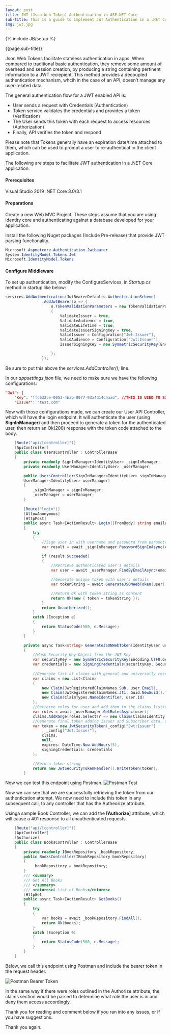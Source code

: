 ```yaml
---
layout: post
title: JWT (Json Web Token) Authentication in ASP.NET Core
sub-title: This is a guide to implement JWT Authentication in a .NET Core Application
img: jwt.jpg
---
```


{% include JB/setup %}

{{page.sub-title}}

<!--more-->

Json Web Tokens facilitate stateless authentication in apps. When compared to traditional basic authentication, they remove some amount of overhead and session creation, by producing a string containing pertinent information to a JWT reciepient. This method provides a decoupled authentication mechanism, whcih in the case of an API, doesn’t manage any user-related data.  

The general authentication flow for a JWT enabled API is:
<ul class="list-style check-list pl-0">
    <li>
    <i class="fa fa-check light-green" aria-hidden="true"></i> User sends a request with Credentials (Authentication)
    </li>
    <li>
    <i class="fa fa-check light-green" aria-hidden="true"></i> Token service validates the credentials and provides a token (Verification)
    </li>
    <li>
    <i class="fa fa-check light-green" aria-hidden="true"></i> The User sends this token with each request to access resources (Authorization)
    </li>
    <li>
    <i class="fa fa-check light-green" aria-hidden="true"></i> Finally, API verifies the token and respond 
    </li>
</ul>

Please note that Tokens generally have an expiration date/time attached to them, which can be used to prompt a user to re-authenticat in the client application. 

The following are steps to facilitate JWT authentication in a .NET Core application.

#### Prerequisites
Visual Studio 2019
.NET Core 3.0/3.1

#### Preparations
Create a new Web MVC Project. These steps assume that you are using identity core and authenticating against a database developed for your application.

Install the following Nuget packages (Include Pre-release) that provide JWT parsing functionality.

```csharp
Microsoft.Aspnetcore.Authentication.Jwtbearer
System.IdentityModel.Tokens.Jwt
Microsoft.IdentityModel.Tokens
```

#### Configure Middleware

To set up authentication, modify the ConfigureServices, in *Startup.cs* method in startup like below:

```csharp
services.AddAuthentication(JwtBearerDefaults.AuthenticationScheme)
                .AddJwtBearer(o => {
                    o.TokenValidationParameters = new TokenValidationParameters
                    {
                        ValidateIssuer = true,
                        ValidateAudience = true,
                        ValidateLifetime = true,
                        ValidateIssuerSigningKey = true,
                        ValidIssuer = Configuration["Jwt:Issuer"],
                        ValidAudience = Configuration["Jwt:Issuer"],
                        IssuerSigningKey = new SymmetricSecurityKey(Encoding.UTF8.GetBytes(Configuration["Jwt:Key"]))

                    };
                });
```
Be sure to put this above the *services.AddController();* line.

In our *appsettings.json* file, we need to make sure we have the following configurations:

```json
"Jwt": {
    "Key": "ffc632ce-0053-4bab-8077-93a4d14caaad", //THIS IS USED TO SIGN AND VERIFY JWT TOKENS
    "Issuer": "test.com"
```

Now with those configurations made, we can create our User API Controller, which will have the login endpoint. It will authenticate the user (using **SignInManager**) and then proceed to generate a token for the authenticated user, then return an Ok(200) response with the token code attached to the body.

```csharp
    [Route("api/[controller]")]
    [ApiController]
    public class UsersController : ControllerBase
    {
        private readonly SignInManager<IdentityUser> _signInManager;
        private readonly UserManager<IdentityUser> _userManager;

        public UsersController(SignInManager<IdentityUser> signInManager,
        UserManager<IdentityUser> userManager)
        {
            _signInManager = signInManager;
            _userManager = userManager;
        }
        
        [Route("login")]
        [AllowAnonymous]
        [HttpPost]
        public async Task<IActionResult> Login([FromBody] string emailaddress, string password)
        {
            try
            {
                //Sign user in with username and password from parameters. This code assumes that the emailaddress is being used as the username. 
                var result = await _signInManager.PasswordSignInAsync(emailaddress, password, false, false);

                if (result.Succeeded)
                {
                    //Retrieve authenticated user's details
                    var user = await _userManager.FindByEmailAsync(emailaddress);

                    //Generate unique token with user's details
                    var tokenString = await GenerateJSONWebToken(user);

                    //Return Ok with token string as content
                    return Ok(new { token = tokenString });
                }
                return Unauthorized();
            }
            catch (Exception e)
            {
                return StatusCode(500, e.Message);
            }
        }

        private async Task<string> GenerateJSONWebToken(IdentityUser user)
        {
            //Hash Security Key Object from the JWT Key
            var securityKey = new SymmetricSecurityKey(Encoding.UTF8.GetBytes(_config["Jwt:Key"]));
            var credentials = new SigningCredentials(securityKey, SecurityAlgorithms.HmacSha256);
            
            //Generate list of claims with general and universally recommended claims
            var claims = new List<Claim>
            {
                new Claim(JwtRegisteredClaimNames.Sub, user.Email),
                new Claim(JwtRegisteredClaimNames.Jti, Guid.NewGuid().ToString()),
                new Claim(ClaimTypes.NameIdentifier, user.Id)
            };
            //Retreive roles for user and add them to the claims listing
            var roles = await _userManager.GetRolesAsync(user);
            claims.AddRange(roles.Select(r => new Claim(ClaimsIdentity.DefaultRoleClaimType, r)));
            //Generate final token adding Issuer and Subscriber data, claims, expriation time and Key
            var token = new JwtSecurityToken(_config["Jwt:Issuer"]
                , _config["Jwt:Issuer"],
                claims,
                null,
                expires: DateTime.Now.AddHours(5),
                signingCredentials: credentials
            );

            //Return token string
            return new JwtSecurityTokenHandler().WriteToken(token);
        }
```
Now we can test this endpoint using Postman. 
![Postman Test](/assets/images/postman-test.png)

Now we can see that we are successfully retrieving the token from our authentication attempt. We now need to include this token in any subsequent call, to any controller that has the Autheorize attribute. 

Usinga sample Book Controller, we can add the **[Authorize]** attribute, which will cause a 401 response to all unauthenticated requests. 

```csharp
    [Route("api/[controller]")]
    [ApiController]
    [Authorize]
    public class BooksController : ControllerBase
    {
        private readonly IBookRepository _bookRepository;
        public BooksController(IBookRepository bookRepository)
        {
            _bookRepository = bookRepository;
        }
        /// <summary>
        /// Get All Books
        /// </summary>
        /// <returns>A List of Books</returns>
        [HttpGet]
        public async Task<IActionResult> GetBooks()
        {
            try
            {
                var books = await _bookRepository.FindAll();
                return Ok(books);
            }
            catch (Exception e)
            {
                return StatusCode(500, e.Message);
            }
        }
    }
```

Below, we call this endpoint using Postman and include the bearer token in the request header. 

![Postman Bearer Token](/assets/images/postman-bearer.png)

In the same way if there were roles outlined in the Authorize attribute, the claims section would be parsed to determine what role the user is in and deny them access accordingly. 

Thank you for reading and comment below if you ran into any issues, or if you have suggestions.
 
Thank you again.